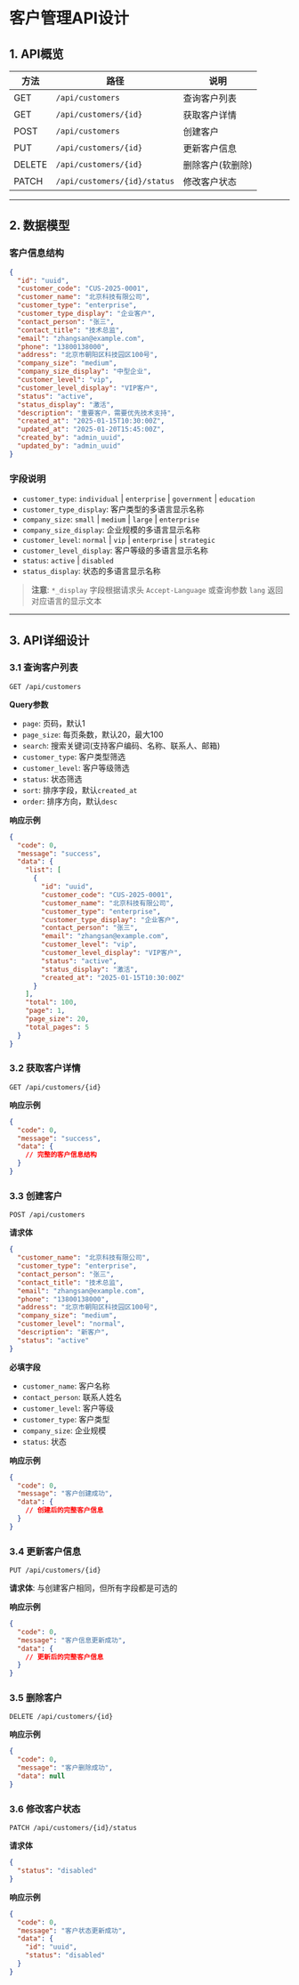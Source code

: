 # 客户管理API设计

## 1. API概览

| 方法 | 路径 | 说明 |
|------|------|------|
| GET | `/api/customers` | 查询客户列表 |
| GET | `/api/customers/{id}` | 获取客户详情 |
| POST | `/api/customers` | 创建客户 |
| PUT | `/api/customers/{id}` | 更新客户信息 |
| DELETE | `/api/customers/{id}` | 删除客户(软删除) |
| PATCH | `/api/customers/{id}/status` | 修改客户状态 |

---

## 2. 数据模型

### 客户信息结构
```json
{
  "id": "uuid",
  "customer_code": "CUS-2025-0001",
  "customer_name": "北京科技有限公司",
  "customer_type": "enterprise",
  "customer_type_display": "企业客户",
  "contact_person": "张三",
  "contact_title": "技术总监",
  "email": "zhangsan@example.com",
  "phone": "13800138000",
  "address": "北京市朝阳区科技园区100号",
  "company_size": "medium",
  "company_size_display": "中型企业",
  "customer_level": "vip",
  "customer_level_display": "VIP客户",
  "status": "active",
  "status_display": "激活",
  "description": "重要客户，需要优先技术支持",
  "created_at": "2025-01-15T10:30:00Z",
  "updated_at": "2025-01-20T15:45:00Z",
  "created_by": "admin_uuid",
  "updated_by": "admin_uuid"
}
```

### 字段说明
- `customer_type`: `individual` | `enterprise` | `government` | `education`
- `customer_type_display`: 客户类型的多语言显示名称
- `company_size`: `small` | `medium` | `large` | `enterprise`
- `company_size_display`: 企业规模的多语言显示名称
- `customer_level`: `normal` | `vip` | `enterprise` | `strategic`
- `customer_level_display`: 客户等级的多语言显示名称
- `status`: `active` | `disabled`
- `status_display`: 状态的多语言显示名称

> **注意**: `*_display` 字段根据请求头 `Accept-Language` 或查询参数 `lang` 返回对应语言的显示文本

---

## 3. API详细设计

### 3.1 查询客户列表
```
GET /api/customers
```

**Query参数**
- `page`: 页码，默认1
- `page_size`: 每页条数，默认20，最大100
- `search`: 搜索关键词(支持客户编码、名称、联系人、邮箱)
- `customer_type`: 客户类型筛选
- `customer_level`: 客户等级筛选
- `status`: 状态筛选
- `sort`: 排序字段，默认`created_at`
- `order`: 排序方向，默认`desc`

**响应示例**
```json
{
  "code": 0,
  "message": "success",
  "data": {
    "list": [
      {
        "id": "uuid",
        "customer_code": "CUS-2025-0001",
        "customer_name": "北京科技有限公司",
        "customer_type": "enterprise",
        "customer_type_display": "企业客户",
        "contact_person": "张三",
        "email": "zhangsan@example.com",
        "customer_level": "vip",
        "customer_level_display": "VIP客户",
        "status": "active",
        "status_display": "激活",
        "created_at": "2025-01-15T10:30:00Z"
      }
    ],
    "total": 100,
    "page": 1,
    "page_size": 20,
    "total_pages": 5
  }
}
```

### 3.2 获取客户详情
```
GET /api/customers/{id}
```

**响应示例**
```json
{
  "code": 0,
  "message": "success",
  "data": {
    // 完整的客户信息结构
  }
}
```

### 3.3 创建客户
```
POST /api/customers
```

**请求体**
```json
{
  "customer_name": "北京科技有限公司",
  "customer_type": "enterprise",
  "contact_person": "张三",
  "contact_title": "技术总监",
  "email": "zhangsan@example.com",
  "phone": "13800138000",
  "address": "北京市朝阳区科技园区100号",
  "company_size": "medium",
  "customer_level": "normal",
  "description": "新客户",
  "status": "active"
}
```

**必填字段**
- `customer_name`: 客户名称
- `contact_person`: 联系人姓名
- `customer_level`: 客户等级
- `customer_type`: 客户类型
- `company_size`: 企业规模
- `status`: 状态


**响应示例**
```json
{
  "code": 0,
  "message": "客户创建成功",
  "data": {
    // 创建后的完整客户信息
  }
}
```

### 3.4 更新客户信息
```
PUT /api/customers/{id}
```

**请求体**: 与创建客户相同，但所有字段都是可选的

**响应示例**
```json
{
  "code": 0,
  "message": "客户信息更新成功",
  "data": {
    // 更新后的完整客户信息
  }
}
```

### 3.5 删除客户
```
DELETE /api/customers/{id}
```

**响应示例**
```json
{
  "code": 0,
  "message": "客户删除成功",
  "data": null
}
```

### 3.6 修改客户状态
```
PATCH /api/customers/{id}/status
```

**请求体**
```json
{
  "status": "disabled"
}
```

**响应示例**
```json
{
  "code": 0,
  "message": "客户状态更新成功",
  "data": {
    "id": "uuid",
    "status": "disabled"
  }
}
```
